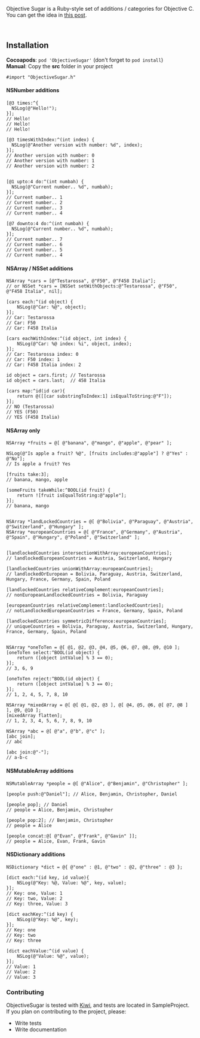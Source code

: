 Objective Sugar is a Ruby-style set of additions / categories for Objective C.
You can get the idea in [this post](http://blog.mneorr.com/2012/11/21/adding-some-ruby-sugar-to-objectivec/).

<br/>

## Installation

__Cocoapods__: `pod 'ObjectiveSugar'` (don't forget to `pod install`)<br/>
__Manual__: Copy the __src__ folder in your project<br/>

`#import "ObjectiveSugar.h"`


#### NSNumber additions

``` objc
[@3 times:^{
  NSLog(@"Hello!");
}];
// Hello!
// Hello!
// Hello!

[@3 timesWithIndex:^(int index) {
  NSLog(@"Another version with number: %d", index);
}];
// Another version with number: 0
// Another version with number: 1
// Another version with number: 2


[@1 upto:4 do:^(int numbah) {
  NSLog(@"Current number.. %d", numbah);        
}];
// Current number.. 1
// Current number.. 2
// Current number.. 3
// Current number.. 4

[@7 downto:4 do:^(int numbah) {
  NSLog(@"Current number.. %d", numbah);        
}];
// Current number.. 7
// Current number.. 6
// Current number.. 5
// Current number.. 4
```

#### NSArray / NSSet additions

``` objc
NSArray *cars = [@"Testarossa", @"F50", @"F458 Italia"]; 
// or NSSet *cars = [NSSet setWithObjects:@"Testarossa", @"F50", @"F458 Italia", nil];

[cars each:^(id object) {
    NSLog(@"Car: %@", object); 
}];
// Car: Testarossa
// Car: F50
// Car: F458 Italia

[cars eachWithIndex:^(id object, int index) {    
    NSLog(@"Car: %@ index: %i", object, index); 
}];
// Car: Testarossa index: 0
// Car: F50 index: 1
// Car: F458 Italia index: 2

id object = cars.first; // Testarossa
id object = cars.last;  // 458 Italia

[cars map:^id(id car){
	return @([[car substringToIndex:1] isEqualToString:@"F"]);
}]; 
// NO (Testarossa)
// YES (F50)
// YES (F458 Italia)

```

#### NSArray only
``` objc
NSArray *fruits = @[ @"banana", @"mango", @"apple", @"pear" ];

NSLog(@"Is apple a fruit? %@", [fruits includes:@"apple"] ? @"Yes" : @"No"];
// Is apple a fruit? Yes

[fruits take:3]; 
// banana, mango, apple

[someFruits takeWhile:^BOOL(id fruit) {
	return ![fruit isEqualToString:@"apple"];
}];
// banana, mango


NSArray *landLockedCountries = @[ @"Bolivia", @"Paraguay", @"Austria", @"Switzerland", @"Hungary" ];
NSArray *europeanCountries = @[ @"France", @"Germany", @"Austria", @"Spain", @"Hungary", @"Poland", @"Switzerland" ];


[landlockedCountries intersectionWithArray:europeanCountries];
// landlockedEuropeanCountries = Austria, Switzerland, Hungary

[landlockedCountries unionWithArray:europeanCountries];
// landlockedOrEuropean = Bolivia, Paraguay, Austria, Switzerland, Hungary, France, Germany, Spain, Poland

[landlockedCountries relativeComplement:europeanCountries];
// nonEuropeanLandlockedCountries = Bolivia, Paraguay

[europeanCountries relativeComplement:landlockedCountries];
// notLandlockedEuropeanCountries = France, Germany, Spain, Poland

[landlockedCountries symmetricDifference:europeanCountries];
// uniqueCountries = Bolivia, Paraguay, Austria, Switzerland, Hungary, France, Germany, Spain, Poland


NSArray *oneToTen = @[ @1, @2, @3, @4, @5, @6, @7, @8, @9, @10 ];
[oneToTen select:^BOOL(id object) {
	return ([object intValue] % 3 == 0);
}];
// 3, 6, 9

[oneToTen reject:^BOOL(id object) {
	return ([object intValue] % 3 == 0);
}];
// 1, 2, 4, 5, 7, 8, 10

NSArray *mixedArray = @[ @[ @1, @2, @3 ], @[ @4, @5, @6, @[ @7, @8 ] ], @9, @10 ];
[mixedArray flatten];
// 1, 2, 3, 4, 5, 6, 7, 8, 9, 10

NSArray *abc = @[ @"a", @"b", @"c" ];
[abc join];
// abc

[abc join:@"-"];
// a-b-c

```

#### NSMutableArray additions

``` objc
NSMutableArray *people = @[ @"Alice", @"Benjamin", @"Christopher" ];

[people push:@"Daniel"]; // Alice, Benjamin, Christopher, Daniel

[people pop]; // Daniel
// people = Alice, Benjamin, Christopher

[people pop:2]; // Benjamin, Christopher
// people = Alice

[people concat:@[ @"Evan", @"Frank", @"Gavin" ]];
// people = Alice, Evan, Frank, Gavin

```

#### NSDictionary additions

``` objc
NSDictionary *dict = @{ @"one" : @1, @"two" : @2, @"three" : @3 };

[dict each:^(id key, id value){
    NSLog(@"Key: %@, Value: %@", key, value);
}];
// Key: one, Value: 1
// Key: two, Value: 2
// Key: three, Value: 3

[dict eachKey:^(id key) {
    NSLog(@"Key: %@", key);
}];
// Key: one
// Key: two
// Key: three

[dict eachValue:^(id value) {
    NSLog(@"Value: %@", value);
}];
// Value: 1
// Value: 2
// Value: 3
```

### Contributing

ObjectiveSugar is tested with [Kiwi](https://github.com/allending/Kiwi), and tests are located in SampleProject.<br/>
If you plan on contributing to the project, please:

  * Write tests
  * Write documentation
